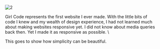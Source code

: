 ![2](https://github.com/user-attachments/assets/1170aef1-adc1-4e14-b935-5ce6b2cf712c)

Girl Code represents the first website I ever made. With the little bits of code I knew and my wealth of design experience, I had not learned much about making websites responsive yet. I did not know about media queries back then. Yet I made it as responsive as possible.  \  

This goes to show how simplicity can be beautiful.

